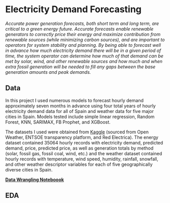 # Electricity Demand Forecasting

_Accurate power generation forecasts, both short term and long term, are critical to a green energy future. Accurate forecasts enable renewable generators to correctly price their energy and maximize contribution from renewable sources (while minimizing carbon sources), and are important to operators for system stability and planning. By being able to forecast well in advance how much electricity demand there will be in a given period of time, the system operator can determine how much of that demand can be met by solar, wind, and other renewable sources and how much and when extra fossil generation will be needed to fill any gaps between the base generation amounts and peak demands._

## Data

In this project I used numerous models to forecast hourly demand approximately seven months in advance using four total years of hourly electricity demand data for all of Spain and weather data for five major cities in Spain. Models tested include simple linear regression, Random Forest, KNN, SARIMAX, FB Prophet, and XGBoost.

The datasets I used were obtained from [Kaggle](https://www.kaggle.com/datasets/nicholasjhana/energy-consumption-generation-prices-and-weather) (sourced from Open Weather, ENTSOE transparency platform, and Red Electrica). The energy dataset contained 35064 hourly records with electricity demand, predicted demand, price, predicted price, as well as generation totals by method (solar, fossil gas, fossil coal, wind, etc.) and the weather dataset contained hourly records with temperature, wind speed, humidity, rainfall, snowfall, and other weather descriptor variables for each of five geographically diverse cities in Spain.

**[Data Wrangling Noteboook](https://github.com/ehardwick2/Capstone2/blob/main/Data_Wrangling.ipynb)**

## EDA

